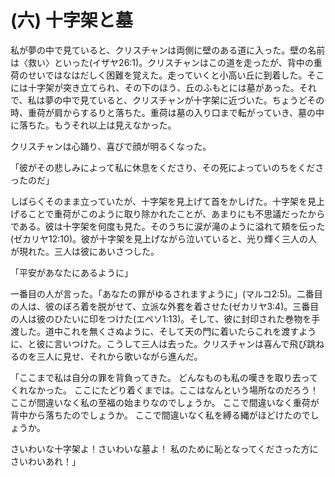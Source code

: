 # (六) 十字架と墓

私が夢の中で見ていると、クリスチャンは両側に壁のある道に入った。壁の名前は〈救い〉といった(イザヤ26:1)。クリスチャンはこの道を走ったが、背中の重荷のせいではなはだしく困難を覚えた。走っていくと小高い丘に到着した。そこには十字架が突き立てられ、その下のほう、丘のふもとには墓があった。それで、私は夢の中で見ていると、クリスチャンが十字架に近づいた。ちょうどその時、重荷が肩からするりと落ちた。重荷は墓の入り口まで転がっていき、墓の中に落ちた。もうそれ以上は見えなかった。

クリスチャンは心踊り、喜びで顔が明るくなった。

「彼がその悲しみによって私に休息をくださり、その死によっていのちをくださったのだ」

しばらくそのまま立っていたが、十字架を見上げて首をかしげた。十字架を見上げることで重荷がこのように取り除かれたことが、あまりにも不思議だったからである。彼は十字架を何度も見た。そのうちに涙が滝のように溢れて頬を伝った(ゼカリヤ12:10)。彼が十字架を見上げながら泣いていると、光り輝く三人の人が現れた。三人は彼にあいさつした。

「平安があなたにあるように」

一番目の人が言った。「あなたの罪がゆるされますように」(マルコ2:5)。二番目の人は、彼のぼろ着を脱がせて、立派な外套を着させた(ゼカリヤ3:4)。三番目の人は彼のひたいに印をつけた(エペソ1:13)。そして、彼に封印された巻物を手渡した。道中これを無くさぬように、そして天の門に着いたらこれを渡すように、と彼に言いつけた。こうして三人は去った。クリスチャンは喜んで飛び跳ねるのを三人に見せ、それから歌いながら進んだ。

「ここまで私は自分の罪を背負ってきた。
どんなものも私の嘆きを取り去ってくれなかった。
ここにたどり着くまでは。ここはなんという場所なのだろう！
ここが間違いなく私の至福の始まりなのでしょうか。
ここで間違いなく重荷が背中から落ちたのでしょうか。
ここで間違いなく私を縛る縄がほどけたのでしょうか。

さいわいな十字架よ！さいわいな墓よ！ 私のために恥となってくださった方にさいわいあれ！」